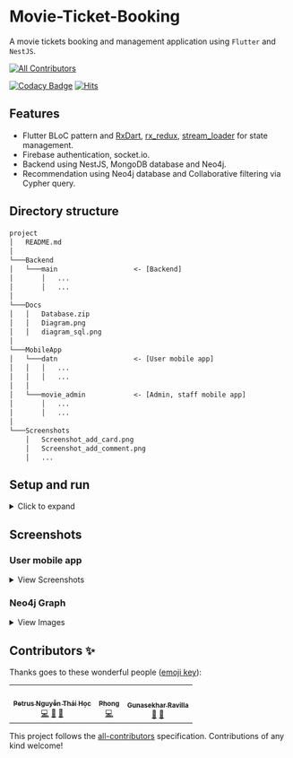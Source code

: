 # Movie-Ticket-Booking

A movie tickets booking and management application using `Flutter` and `NestJS`.

<!-- ALL-CONTRIBUTORS-BADGE:START - Do not remove or modify this section -->
[![All Contributors](https://img.shields.io/badge/all_contributors-3-orange.svg?style=flat-square)](#contributors-)
<!-- ALL-CONTRIBUTORS-BADGE:END -->

[![Codacy Badge](https://api.codacy.com/project/badge/Grade/b231badd3e184bf1b1cac6df7e21a374)](https://app.codacy.com/gh/hoc081098/Movie-Ticket-Booking?utm_source=github.com&utm_medium=referral&utm_content=hoc081098/Movie-Ticket-Booking&utm_campaign=Badge_Grade_Settings)
[![Hits](https://hits.seeyoufarm.com/api/count/incr/badge.svg?url=https%3A%2F%2Fgithub.com%2Fhoc081098%2FMovie-Ticket-Booking&count_bg=%23A16CF7&title_bg=%23555555&icon=&icon_color=%23E7E7E7&title=hits&edge_flat=true)](https://hits.seeyoufarm.com)

## Features

-   Flutter BLoC pattern and [RxDart](https://pub.dev/packages/rxdart), [rx_redux](https://pub.dev/packages/rx_redux), [stream_loader](https://pub.dev/packages/stream_loader) for state management.
-   Firebase authentication, socket.io.
-   Backend using NestJS, MongoDB database and Neo4j.
-   Recommendation using Neo4j database and Collaborative filtering via Cypher query.

## Directory structure
```
project
│   README.md
│
└───Backend
│   └───main                   <- [Backend]
│       │   ...
│       │   ...
│   
└───Docs
│   │   Database.zip
│   │   Diagram.png
│   │   diagram_sql.png
│
└───MobileApp
│   └───datn                   <- [User mobile app]
│   │   │   ...
│   │   │   ...
│   │
│   └───movie_admin            <- [Admin, staff mobile app]
│       │   ...
│       │   ...
│
└───Screenshots
    │   Screenshot_add_card.png
    │   Screenshot_add_comment.png
    │   ...
```

## Setup and run

<details>
    <summary>Click to expand</summary>
    <br>

-   Download APK
    -   [User APK](https://github.com/hoc081098/DATN/blob/master/MobileApp/datn/build/app/outputs/flutter-apk/app-release.apk)
    -   [Admin APK](https://github.com/hoc081098/DATN/blob/master/MobileApp/movie_admin/build/app/outputs/flutter-apk/app-release.apk)
    
-   Setup and run
    -   Backend (**You can use my url: https://datn-081098.herokuapp.com/**)
        -	Install [Node.js](https://nodejs.org/en/download/), [NestJS](https://docs.nestjs.com/)
        -	Install [MongoDB](https://docs.mongodb.com/manual/installation/), [Neo4j](https://neo4j.com/docs/operations-manual/current/installation/windows/)
        -	Create [Stripe secret API key](https://stripe.com/docs/keys), Create [MovieDb api key](https://www.themoviedb.org/settings/api)
        -   Create MongoDB database, (eg. `movieDb`), and create Neo4j database.
        -   Start MongoDB and Neo4j.
        -   Create .env file `./Backend/main/.env` has following structure:
            ```bash
            MONGODB_URL=mongodb://localhost:27017/movieDb
            MOVIE_DB_API_KEY=movie_db_api_key
            STRIPE_SECRET_API=stripe_secret_api_key
            EMAIL=your_email@gmail.com
            EMAIL_PASSWORD=your_email_passwrod
            NEO4J_URL=bolt://localhost:7687
            NEO4J_USER=neo4j
            NEO4J_PASSWORD=password
            ```
        -   Installation dependencies
            ```bash
            $ npm install
            ```
            
        -   Running the Backend app
            ```bash
            # development
            $ npm run start
            
            # watch mode
            $ npm run start:dev
            
            # production mode
            $ npm run start:prod
            ```
        -   Seed data (Put headers in your request `Authorization: Bearer {{token}}`, token can be get from Mobile App after successfully login).
            -   Movies: `POST http://localhost:3000/movies/seed`.
            -   Theatres: `POST http://localhost:3000/theatres/seed`.
            -   Seats: `POST http://localhost:3000/seats/seed`, body: `{"id": theatreId}`.
            -   Show times: `POST http://localhost:3000/show-times/seed`.
            -   Tickets: `POST http://localhost:3000/seats/seed-tickets`.
            -   Transfer data from MongoDB to Neo4j: `POST http://localhost:3000/neo4j/transfer`.
            -   Comments _(optional)_: `POST http://localhost:3000/comments/seed`.
            -   Promotions _(optional)_: `POST http://localhost:3000/promotions/seed`.
            
    -   Flutter
        -   Install [Flutter](https://flutter.dev/docs/get-started/install).
        -   Using **`dev`** channel:
            ```bash
            flutter channel dev
            flutter upgrade
            ```
        -   Install all the packages by: 
            ```bash
            flutter packages get
            ```
        -   Create .env file `./MobileApp/datn/.prod.env` and `./MobileApp/movie_admin/.env` has following structure:
            ```bash
            BASE_URL=datn-081098.herokuapp.com
            WS_URL=https://datn-081098.herokuapp.com/
            WS_PATH=/socket
            PLACES_API_KEY=your_places_api_key
            ```
        -   Run app on real devices or emulator by:
            ```bash
            flutter run
            ```
            
</details>

## Screenshots

### User mobile app

<details>
    <summary>View Screenshots</summary>
    <br>

|  |  |  |
| :---:  | :---:  | :---:  |
| ![](Screenshots/Screenshot_login1.png)            | ![](Screenshots/Screenshot_home0.png)               | ![](Screenshots/Screenshot_home1.png)             
| ![](Screenshots/Screenshot_home2.png)             | ![](Screenshots/Screenshot_home3.png)               | ![](Screenshots/Screenshot_home4.png)             
| ![](Screenshots/Screenshot_home5.png)             | ![](Screenshots/Screenshot_all.png)                 | ![](Screenshots/Screenshot_showtimes0.png) 
| ![](Screenshots/Screenshot_showtimes1.png)        | ![](Screenshots/Screenshot_showtimes2.png)          | ![](Screenshots/Screenshot_showtimes3.png)          
| ![](Screenshots/Screenshot_comments0.png)         | ![](Screenshots/Screenshot_comments1.png)           | ![](Screenshots/Screenshot_add_comment.png) 
| ![](Screenshots/Screenshot_movie_info0.png)       | ![](Screenshots/Screenshot_movie_info1.png)         | ![](Screenshots/Screenshot_movie_info2.png) 
| ![](Screenshots/Screenshot_seats0.png)            | ![](Screenshots/Screenshot_seats1.png)              | ![](Screenshots/Screenshot_combo.png) 
| ![](Screenshots/Screenshot_checkout0.png)         | ![](Screenshots/Screenshot_checkout1.png)           | ![](Screenshots/Screenshot_email.jpg)
| ![](Screenshots/Screenshot_cards.png)             | ![](Screenshots/Screenshot_add_card.png)            | ![](Screenshots/Screenshot_favorites.png)
| ![](Screenshots/Screenshot_notifications.png)     | ![](Screenshots/Screenshot_notificationbar.jpg)     | ![](Screenshots/Screenshot_profile.png)             
| ![](Screenshots/Screenshot_update_profile1.png)   | ![](Screenshots/Screenshot_search.png)              | ![](Screenshots/Screenshot_search_filter.png) 
| ![](Screenshots/Screenshot_search_result.png)     | ![](Screenshots/Screenshot_reservations.png)        | ![](Screenshots/Screenshot_ticket.png) 

</details>  

### Neo4j Graph

<details>
    <summary>View Images</summary>
    <br>

<p align="center">
    <img src="https://github.com/hoc081098/Movie-Ticket-Booking/blob/master/Screenshots/collaborative.png?raw=true" />
    <br>
    <em>Collaborative filtering</em>
</p>

<p align="center">
    <img src="https://github.com/hoc081098/Movie-Ticket-Booking/blob/master/Screenshots/graph-jaccard.png?raw=true" />
    <br>
    <em>Jaccard index (Jaccard similarity coefficient)</em>
</p>


<p align="center">
    <img src="https://github.com/hoc081098/Movie-Ticket-Booking/blob/master/Screenshots/content-based-graph.png?raw=true" />
    <br>
    <em>Weighted content</em>
</p>

</details>

## Contributors ✨

Thanks goes to these wonderful people ([emoji key](https://allcontributors.org/docs/en/emoji-key)):

<!-- ALL-CONTRIBUTORS-LIST:START - Do not remove or modify this section -->
<!-- prettier-ignore-start -->
<!-- markdownlint-disable -->
<table>
  <tr>
    <td align="center"><a href="https://www.linkedin.com/in/hoc081098/"><img src="https://avatars.githubusercontent.com/u/36917223?v=4?s=100" width="100px;" alt=""/><br /><sub><b>Petrus Nguyễn Thái Học</b></sub></a><br /><a href="https://github.com/hoc081098/Movie-Ticket-Booking/commits?author=hoc081098" title="Code">💻</a> <a href="https://github.com/hoc081098/Movie-Ticket-Booking/commits?author=hoc081098" title="Documentation">📖</a> <a href="#maintenance-hoc081098" title="Maintenance">🚧</a></td>
    <td align="center"><a href="https://github.com/phong016688"><img src="https://avatars.githubusercontent.com/u/37899092?v=4?s=100" width="100px;" alt=""/><br /><sub><b>Phong</b></sub></a><br /><a href="https://github.com/hoc081098/Movie-Ticket-Booking/commits?author=phong016688" title="Code">💻</a></td>
    <td align="center"><a href="https://github.com/gunasekharravilla"><img src="https://avatars.githubusercontent.com/u/53616269?v=4?s=100" width="100px;" alt=""/><br /><sub><b>Gunasekhar Ravilla</b></sub></a><br /><a href="https://github.com/hoc081098/Movie-Ticket-Booking/issues?q=author%3Agunasekharravilla" title="Bug reports">🐛</a> <a href="#ideas-gunasekharravilla" title="Ideas, Planning, & Feedback">🤔</a></td>
  </tr>
</table>

<!-- markdownlint-restore -->
<!-- prettier-ignore-end -->

<!-- ALL-CONTRIBUTORS-LIST:END -->

This project follows the [all-contributors](https://github.com/all-contributors/all-contributors) specification. Contributions of any kind welcome!
